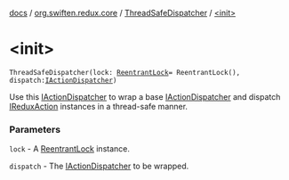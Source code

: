[docs](../../index.md) / [org.swiften.redux.core](../index.md) / [ThreadSafeDispatcher](index.md) / [&lt;init&gt;](./-init-.md)

# &lt;init&gt;

`ThreadSafeDispatcher(lock: `[`ReentrantLock`](http://docs.oracle.com/javase/6/docs/api/java/util/concurrent/locks/ReentrantLock.html)` = ReentrantLock(), dispatch: `[`IActionDispatcher`](../-i-action-dispatcher.md)`)`

Use this [IActionDispatcher](../-i-action-dispatcher.md) to wrap a base [IActionDispatcher](../-i-action-dispatcher.md) and dispatch [IReduxAction](../-i-redux-action.md)
instances in a thread-safe manner.

### Parameters

`lock` - A [ReentrantLock](http://docs.oracle.com/javase/6/docs/api/java/util/concurrent/locks/ReentrantLock.html) instance.

`dispatch` - The [IActionDispatcher](../-i-action-dispatcher.md) to be wrapped.